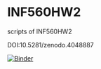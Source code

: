 # INF560HW2
scripts of INF560HW2


DOI:10.5281/zenodo.4048887

[![Binder](https://mybinder.org/badge_logo.svg)](https://mybinder.org/v2/gh/Jinhong1003/INF560HW2/master)
